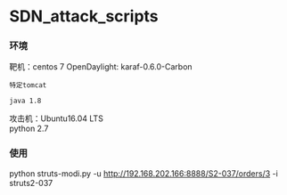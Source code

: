 # SDN_attack_scripts
### 环境

靶机：centos 7
	OpenDaylight:  karaf-0.6.0-Carbon 
	
	特定tomcat
	
	java 1.8

攻击机：Ubuntu16.04 LTS
​	
	python 2.7

### 使用

python struts-modi.py -u http://192.168.202.166:8888/S2-037/orders/3 -i struts2-037
